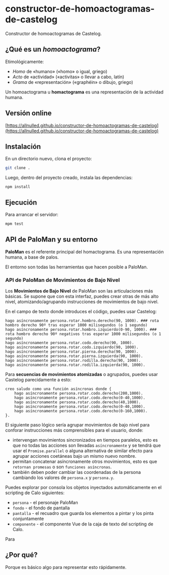 # constructor-de-homoactogramas-de-castelog

Constructor de homoactogramas de Castelog.

## ¿Qué es un *homoactograma*?

Etimológicamente:
  - *Homo* de «humano» («homo» o igual, griego)
  - *Acto* de «actividad» («activitas» o llevar a cabo, latín)
  - *Grama* de «representación» («graphéin» o dibujo, griego)

Un homoactograma u **homactograma** es una representación de la actividad humana.

## Versión online

[https://allnulled.github.io/constructor-de-homoactogramas-de-castelog](https://allnulled.github.io/constructor-de-homoactogramas-de-castelog)

## Instalación

En un directorio nuevo, clona el proyecto:

```sh
git clone .
```

Luego, dentro del proyecto creado, instala las dependencias:

```
npm install
```

## Ejecución

Para arrancar el servidor:

```sh
mpm test
```

## API de PaloMan y su entorno

**PaloMan** es el referente principal del homactograma. Es una representación humana, a base de palos.

El entorno son todas las herramientas que hacen posible a PaloMan.

### API de PaloMan de Movimientos de Bajo Nivel

Los **Movimientos de Bajo Nivel** de PaloMan son las articulaciones más básicas. Se supone que con esta interfaz, puedes crear otras de más alto nivel, atomizando/agrupando instrucciones de movimientos de bajo nivel.

En el campo de texto donde introduces el código, puedes usar Castelog:

```calo
hago asíncronamente persona.rotar.hombro.derecho(90, 1000). ### rota hombro derecho 90º tras esperar 1000 milisegundos (o 1 segundo)
hago asíncronamente persona.rotar.hombro.izquierdo(0-90, 1000). ### rota hombro derecho 90º negativos tras esperar 1000 milisegundos (o 1 segundo)
hago asíncronamente persona.rotar.codo.derecho(90, 1000).
hago asíncronamente persona.rotar.codo.izquierdo(90, 1000).
hago asíncronamente persona.rotar.pierna.derecha(90, 1000).
hago asíncronamente persona.rotar.pierna.izquierda(90, 1000).
hago asíncronamente persona.rotar.rodilla.derecha(90, 1000).
hago asíncronamente persona.rotar.rodilla.izquierda(90, 1000).
```

Para **secuencias de movimientos atomizadas** o agrupados, puedes usar Castelog parecidamente a esto:

```calo
creo saludo como una función asíncronas donde {
    hago asíncronamente persona.rotar.codo.derecho(200,1000).
    hago asíncronamente persona.rotar.codo.derecho(0-40,1000).
    hago asíncronamente persona.rotar.codo.derecho(40,1000).
    hago asíncronamente persona.rotar.codo.derecho(0-40,1000).
    hago asíncronamente persona.rotar.codo.derecho(0-160,1000).
}.
```

El siguiente paso lógico sería agrupar movimientos de bajo nivel para conforar instrucciones más comprensibles para el usuario, donde:
 - intervengan movimientos sincronizados en tiempos paralelos, esto es que no todas las acciones son llevadas `asíncronamente` y se tendrá que usar el `Promise.parallel` o alguna alternativa de similar efecto para agrupar acciones coetáneas bajo un mismo nuevo nombre.
 - permitan concatenar asíncronamente otros movimientos, esto es que `retornan promesas` o son `funciones asíncronas`.
 - también deben poder cambiar las coordenadas de la persona cambiando los valores de `persona.x` y `persona.y`.

Puedes explorar por consola los objetos inyectados automáticamente en el scripting de Calo siguientes:
  - `persona` - el personaje PaloMan
  - `fondo` - el fondo de pantalla
  - `pantalla` - el recuadro que guarda los elementos a pintar y los pinta conjuntamente
  - `componente` - el componente Vue de la caja de texto del scripting de Calo.

Para 

## ¿Por qué?

Porque es básico algo para representar esto rápidamente.

